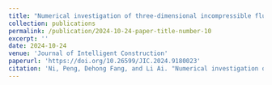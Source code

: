 ```yaml
---
title: "Numerical investigation of three-dimensional incompressible fluid flow in curved elastic tube"
collection: publications
permalink: /publication/2024-10-24-paper-title-number-10
excerpt: ''
date: 2024-10-24
venue: 'Journal of Intelligent Construction'
paperurl: 'https://doi.org/10.26599/JIC.2024.9180023'
citation: 'Ni, Peng, Dehong Fang, and Li Ai. "Numerical investigation of three-dimensional incompressible fluid flow in curved elastic tube." J. Intell. Constr. 2 (2024): 9180023.'
---
```


